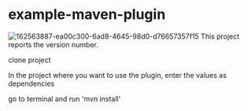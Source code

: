 # example-maven-plugin
![162563887-ea00c300-6ad8-4645-98d0-d76657357f15](https://user-images.githubusercontent.com/65858349/164315580-20d96c62-a328-4e44-8fea-00243faa6776.jpg)
This project reports the version number.

clone project

In the project where you want to use the plugin, enter the values ​​as dependencies

go to terminal and run 'mvn install'
